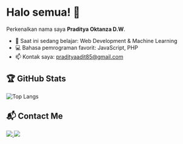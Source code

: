 # Halo semua! 👋

Perkenalkan nama saya **Praditya Oktanza D.W**.

- 🌱 Saat ini sedang belajar: Web Development & Machine Learning
- 💻 Bahasa pemrograman favorit: JavaScript, PHP
- 📫 Kontak saya: pradityaadit85@gmail.com

## 🏆 GitHub Stats

![Top Langs](https://github-readme-stats.vercel.app/api/top-langs/?username=pradityaadit&layout=compact&theme=radical)

## 📬 Contact Me

<p align="left">
  <a href="https://www.instagram.com/prdty.aditt/" target="_blank">
    <img src="https://img.shields.io/badge/Instagram-E4405F?style=for-the-badge&logo=instagram&logoColor=white"/>
  </a>
  <a href="https://discord.gg/d8FzvzJx" target="_blank">
    <img src="https://img.shields.io/badge/Discord-7289DA?style=for-the-badge&logo=discord&logoColor=white"/>
  </a>
</p>

